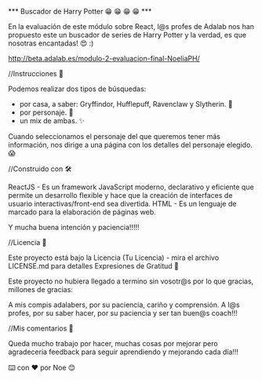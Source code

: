 
*** Buscador de Harry Potter  😁 😁 😁 😁 ***

En la evaluación de este módulo sobre React, l@s profes de Adalab nos han propuesto este un buscador de series de Harry Potter y la verdad, es que nosotras encantadas! 😍 :)

http://beta.adalab.es/modulo-2-evaluacion-final-NoeliaPH/

//Instrucciones 🔧

Podemos realizar dos tipos de búsquedas:
- por casa, a saber: Gryffindor, Hufflepuff, Ravenclaw y Slytherin.  🏰
- por personaje.   🧙
- un mix de ambas. ✨

Cuando seleccionamos el personaje del que queremos tener más información, nos dirige a una página con los detalles del personaje elegido. 😱

//Construido con 🛠️

ReactJS - Es un framework JavaScript moderno, declarativo y eficiente que permite un desarrollo flexible y hace que la creación de interfaces de usuario interactivas/front-end sea divertida.
HTML - Es un lenguaje de marcado para la elaboración de páginas web.

Y mucha buena intención y paciencia!!!!!

//Licencia 📄

Este proyecto está bajo la Licencia (Tu Licencia) - mira el archivo LICENSE.md para detalles Expresiones de Gratitud 🎁

Este proyecto no hubiera llegado a termino sin vosotr@s por lo que gracias, millones de gracias:

A mis compis adalabers, por su paciencia, cariño y comprensión. A l@s profes, por su saber hacer, por su paciencia y ser tan buen@s coach!!!

//Mis comentarios 📢

Queda mucho trabajo por hacer, muchas cosas por mejorar pero agradecería feedback para seguir aprendiendo y mejorando cada día!!!

⌨️ con ❤️ por Noe 😊